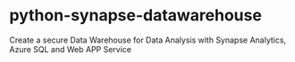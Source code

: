 # python-synapse-datawarehouse
 Create a secure Data Warehouse for Data Analysis with Synapse Analytics, Azure SQL and Web APP Service
